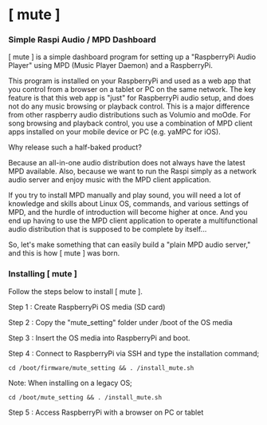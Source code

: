 # [ mute ] 

### Simple Raspi Audio / MPD Dashboard
[ mute ] is a simple dashboard program for setting up a "RaspberryPi Audio Player" using MPD (Music Player Daemon) and a RaspberryPi.

This program is installed on your RaspberryPi and used as a web app that you control from a browser on a tablet or PC on the same network. The key feature is that this web app is "just" for RaspberryPi audio setup, and does not do any music browsing or playback control. This is a major difference from other raspberry audio distributions such as Volumio and moOde. For song browsing and playback control, you use a combination of MPD client apps installed on your mobile device or PC (e.g. yaMPC for iOS).

Why release such a half-baked product?

Because an all-in-one audio distribution does not always have the latest MPD available. Also, because we want to run the Raspi simply as a network audio server and enjoy music with the MPD client application.

If you try to install MPD manually and play sound, you will need a lot of knowledge and skills about Linux OS, commands, and various settings of MPD, and the hurdle of introduction will become higher at once. And you end up having to use the MPD client application to operate a multifunctional audio distribution that is supposed to be complete by itself...

So, let's make something that can easily build a "plain MPD audio server," and this is how [ mute ] was born.

### Installing [ mute ] 
Follow the steps below to install [ mute ].

Step 1 : Create RaspberryPi OS media (SD card)

Step 2 : Copy the "mute_setting" folder under /boot of the OS media

Step 3 : Insert the OS media into RaspberryPi and boot.

Step 4 : Connect to RaspberryPi via SSH and type the installation command;
```
cd /boot/firmware/mute_setting && . /install_mute.sh
```
Note: When installing on a legacy OS;
```
cd /boot/mute_setting && . /install_mute.sh
```
Step 5 : Access RaspberryPi with a browser on PC or tablet
